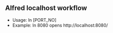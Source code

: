 ## Alfred localhost workflow

- Usage: ln [PORT_NO]
- Example: ln 8080 opens http://localhost:8080/
